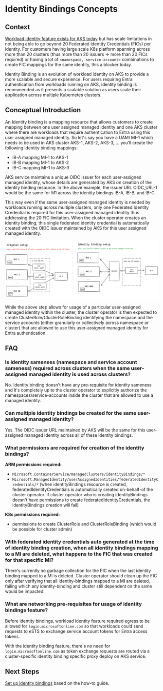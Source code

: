 # Identity Bindings Concepts

## Context

[Workload identity feature exists for AKS today](https://learn.microsoft.com/azure/aks/workload-identity-overview) but has scale limitations in not being able to go beyond 20 Federated Identity Credentials (FICs) per identity. For customers having large scale K8s platform spanning across more than 20 clusters (thus more than 20 issuers => more than 20 FICs required) or having a lot of `<namespace, service-account>` combinations to create FIC mappings for the same identity, this a blocker today.

Identity Binding is an evolution of workload identity on AKS to provide a more scalable and secure experience. For users requiring Entra authentication from workloads running on AKS, identity binding is recommended as it presents a scalable solution as users scale their application across multiple Kubernetes clusters.

## Conceptual Introduction

An Identity binding is a mapping resource that allows customers to create mapping between one user assigned managed identity and one AKS cluster where there are workloads that require authentication to Entra using this user assigned managed identity. So let's say you have a UAMI MI-1 which needs to be used in AKS cluster AKS-1, AKS-2, AKS-3,.... you'll create the following identity binding mappings:

- IB-A mapping MI-1 to AKS-1
- IB-B mapping MI-1 to AKS-2
- IB-C mapping MI-1 to AKS-3

AKS service maintains a unique OIDC issuer for each user-assigned managed identity, whose details are generated by AKS on creation of the identity binding resource. In the above example, the issuer URL OIDC_URL-1 would be the same for M1 across the identity bindings IB-A, IB-B, and IB-C.

This way even if the same user-assigned managed identity is needed by workloads running across multiple clusters, only one Federated Identity Credential is required for this user-assigned managed identity thus addressing the 20 FIC limitation. When the cluster operator creates an identity binding, this single federated identity credential is automatically created with the OIDC issuer maintained by AKS for this user assigned managed identity.

![Identity Binding Concepts](media/identity-bindings-concepts.png)

While the above step allows for usage of a particular user-assigned managed identity within the cluster, the cluster operator is then expected to create ClusterRole/ClusterRoleBinding identifying the namespace and the service accounts (either granularly or collectively across namespace or cluster) that are allowed to use this user-assigned managed identity for Entra authentication.

## FAQ

### Is identity sameness (namespace and service account sameness) required across clusters when the same user-assigned managed identity is used across clusters?

No. Identity binding doesn't have any pre-requisite for identity sameness and it's completely up to the cluster operator to explicitly authorize the namespaces/service-accounts inside the cluster that are allowed to use a managed identity.

### Can multiple identity bindings be created for the same user-assigned managed identity?

Yes. The OIDC issuer URL maintained by AKS will be the same for this user-assigned managed identity across all of these identity bindings.

### What permissions are required for creation of the identity bindings?

**ARM permissions required:**
- `Microsoft.ContainerService/managedClusters/identityBindings/*`
- `Microsoft.ManagedIdentity/userAssignedIdentities/federatedIdentityCredentials/*` (when identityBindings resource is created, federatedIdentityCredentials is automatically created on-behalf-of the cluster operator. if cluster operator who is creating identityBindings doesn't have permissions to create federatedIdentityCredentials, the identityBindings creation will fail)

**K8s permissions required:**
- permissions to create ClusterRole and ClusterRoleBinding (which would be possible for cluster admin)

### With federated identity credentials auto generated at the time of identity binding creation, when all identity bindings mapping to a MI are deleted, what happens to the FIC that was created for that specific MI?

There's currently no garbage collection for the FIC when the last identity binding mapped to a MI is deleted. Cluster operator should clean up the FIC only after verifying that all identity-bindings mapped to a MI are deleted, failing which any identity-binding and cluster still dependent on the same would be impacted.

### What are networking pre-requisites for usage of identity bindings feature?

Before identity bindings, workload identity feature required egress to be allowed for `login.microsoftonline.com` so that workloads could send requests to eSTS to exchange service account tokens for Entra access tokens.

With the identity binding feature, there's no need for `login.microsoftonline.com` as token exchange requests are routed via a cluster-specific identity binding specific proxy deploy on AKS service.

## Next Steps

[Set up identity bindings](./identity-bindings-how-to-guide.md) based on the how-to guide.